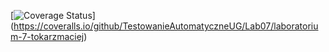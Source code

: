 [![Coverage Status](https://coveralls.io/repos/github/TestowanieAutomatyczneUG/laboratorium-7-tokarzmaciej/Lab07/badge.svg)]
(https://coveralls.io/github/TestowanieAutomatyczneUG/Lab07/laboratorium-7-tokarzmaciej)